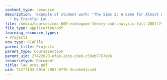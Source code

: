 ```yaml
---
content_type: resource
description: 'Example of student work: "The Sims 2: A Game for Almost All Players
  " by Franklyn Lau.'
file: /media/courses/cms-600-videogame-theory-and-analysis-fall-2007/742ff1d390fdc98307f63ccebe51caa5_lau_pres.pdf
file_type: application/pdf
learning_resource_types:
- Projects
ocw_type: OCWFile
parent_title: Projects
parent_type: CourseSection
parent_uid: 27422620-efa8-2dce-c8e8-c59eb7767e9b
resourcetype: Document
title: lau_pres.pdf
uid: 742ff1d3-90fd-c983-07f6-3ccebe51caa5
---
```

